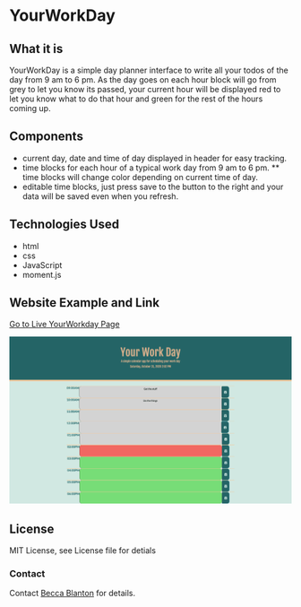# YourWorkDay

## What it is

YourWorkDay is a simple day planner interface to write all your todos of the day from 9 am to 6 pm. As the day goes on each hour block will go from grey to let you know its passed, your current hour will be displayed red to let you know what to do that hour and green for the rest of the hours coming up.

## Components

* current day, date and time of day displayed in header for easy tracking.
* time blocks for each hour of a typical work day from 9 am to 6 pm.
** time blocks will change color depending on current time of day.
* editable time blocks, just press save to the button to the right and your data will be saved even when you refresh.

## Technologies Used

* html
* css
* JavaScript
* moment.js


## Website Example and Link

[Go to Live YourWorkday Page](https://beccablanton.github.io/yourworkday/)

![Website snapshot](Assets/yourworkdaywebsite.png)

## License

MIT License, see License file for detials

### Contact

Contact [Becca Blanton](https://github.com/BeccaBlanton) for details.
